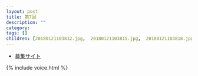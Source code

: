 ```yaml
---
layout: post
title: 第7回
description: ""
category: 
tags: []
children: [20180121103812.jpg,  20180121103815.jpg,  20180121103818.jpg,  20180121103821.jpg,  20180121103823.jpg,  20180121103826.jpg,  20180121104318.jpg, 20180121103813.jpg,  20180121103816.jpg,  20180121103819.jpg,  20180121103822.jpg,  20180121103825.jpg,  20180121104316.jpg]
---
```


* [募集サイト](https://coderdojo-suginami.doorkeeper.jp/events/64939)

{% include voice.html %}


